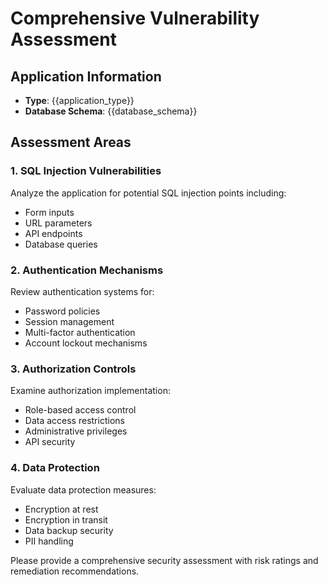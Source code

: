 # Comprehensive Vulnerability Assessment

## Application Information
- **Type**: {{application_type}}
- **Database Schema**: {{database_schema}}

## Assessment Areas

### 1. SQL Injection Vulnerabilities
Analyze the application for potential SQL injection points including:
- Form inputs
- URL parameters
- API endpoints
- Database queries

### 2. Authentication Mechanisms
Review authentication systems for:
- Password policies
- Session management
- Multi-factor authentication
- Account lockout mechanisms

### 3. Authorization Controls
Examine authorization implementation:
- Role-based access control
- Data access restrictions
- Administrative privileges
- API security

### 4. Data Protection
Evaluate data protection measures:
- Encryption at rest
- Encryption in transit
- Data backup security
- PII handling

Please provide a comprehensive security assessment with risk ratings and remediation recommendations.
